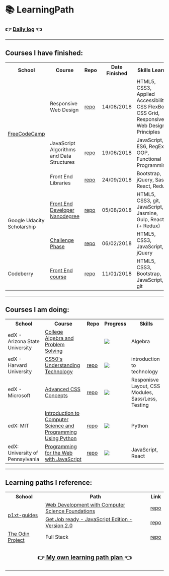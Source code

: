 # 📚 LearningPath

### 👉 [Daily log](https://github.com/jpacsai/LearningPath/blob/master/Daily-log/README.md) 👈

***

## Courses I have finished:

<!-- template
<!--------------- // --------------- Course --------------- // ---------------
  <tr>
    <!-- School --
    <td></td>
    <!-- Course --
    <td>
      <a href=""></a>
    </td>
    <!-- Repo --
    <td>
      <a href="">repo</a>
    </td>
    <!-- Date finished --
    <td></td>
    <!-- Skills learnt --
    <td></td>
    <!-- Certificate --
    <td></td>
  </tr>

-->

<table>
  <tr>
    <th>School</th>
    <th>Course</th>
    <th>Repo</th>
    <th>Date Finished</th>
    <th>Skills Learnt</th>
    <th>Certificate</th>
  </tr>
  <!--------------- // --------------- FreeCodeCamp --------------- // --------------->
  <tr>
    <!-- School -->
    <td rowspan="3">
      <a href="https://www.freecodecamp.org/">FreeCodeCamp</a>
    </td>
    <!-- Course -->
    <td>Responsive Web Design</td>
    <!-- Repo -->
    <td>
      <a href="https://github.com/jpacsai/freeCodeCamp">repo</a>
    </td>
    <!-- Date finished -->
    <td>14/08/2018</td>
    <!-- Skills learnt -->
    <td>HTML5, CSS3, Applied Accessibility, CSS FlexBox, CSS Grid, Responsive Web Design Principles</td>
    <!-- Certificate -->
    <td>
      <a href="https://www.freecodecamp.org/certification/jpacsai/responsive-web-design">
      Responsive Web Design</a>
    </td>
  <tr>
    <!-- Course -->
    <td>JavaScript Algorithms and Data Structures</td>
    <!-- Repo -->
    <td>
      <a href="https://github.com/jpacsai/freeCodeCamp">repo</a>
    </td>
    <!-- Date finished -->
    <td>19/06/2018</td>
    <!-- Skills learnt -->
    <td>JavaScript, ES6, RegExp, OOP, Functional Programming</td>
    <!-- Certificate -->
    <td>
      <a href="https://www.freecodecamp.org/certification/jpacsai/javascript-algorithms-and-data-structures">
          JavaScript Algorithms and Data Structures</a>
    </td>
  </tr>
  <tr>
    <!-- Course -->
    <td>Front End Libraries</td>
    <!-- Repo -->
    <td>
      <a href="https://github.com/jpacsai/freeCodeCamp">repo</a>
    </td>
    <!-- Date finished -->
    <td>24/09/2018</td>
    <!-- Skills learnt -->
    <td>Bootstrap, jQuery, Sass, React, Redux</td>
    <!-- Certificate -->
    <td>
      <a href="https://www.freecodecamp.org/certification/jpacsai/front-end-libraries">
          Front End Libraries</a>
    </td>
  </tr>
  <!--------------- // --------------- Nanodegree --------------- // --------------->
  <tr>
    <!-- School -->
    <td rowspan="2">Google Udacity Scholarship</td>
    <!-- Course -->
    <td>
      <a href="https://eu.udacity.com/course/front-end-web-developer-nanodegree--nd001">Front End Developer Nanodegree</a>
    </td>
    <!-- Repo -->
    <td>
      <a href="https://github.com/jpacsai/GoogleUdacity_Nanodegree/tree/master/Nanodegree">repo</a>
    </td>
    <!-- Date finished -->
    <td>05/08/2018</td>
    <!-- Skills learnt -->
    <td>HTML5, CSS3, git, JavaScript, Jasmine, Gulp, React (+ Redux)</td>
    <!-- Certificate -->
    <td>
      <a href="https://confirm.udacity.com/TGGNUQPZ">Certificate</a>
    </td>
  </tr>
  <!--------------- // --------------- Nanodegree Challenge Phase --------------- // --------------->
  <tr>
    <!-- Course -->
    <td>
      <a href="https://www.udacity.com/google-scholarships">Challenge Phase</a>
    </td>
    <!-- Repo -->
    <td>
      <a href="https://github.com/jpacsai/GoogleUdacity_Nanodegree/tree/master/ChallengePhase">repo</a>
    </td>
    <!-- Date finished -->
    <td>06/02/2018</td>
    <!-- Skills learnt -->
    <td>HTML5, CSS3, JavaScript, jQuery</td>
    <!-- Certificate -->
    <td></td>
  </tr>
  <!--------------- // --------------- Codeberry --------------- // --------------->
  <tr>
    <!-- School -->
    <td>Codeberry</td>
    <!-- Course -->
    <td>
      <a href="https://codeberryschool.com/en/">Front End course</a>
    </td>
    <!-- Repo -->
    <td>
      <a href="https://github.com/jpacsai/codeBerrySchool">repo</a>
    </td>
    <!-- Date finished -->
    <td>11/01/2018</td>
    <!-- Skills learnt -->
    <td>HTML5, CSS3, Bootstrap, JavaScript, git</td>
    <!-- Certificate -->
    <td>
      <a href="https://i.imgur.com/IdbOMUy.jpg">Certificate</a>  
    </td>
  </tr>
</table>

<!-- 

| School | Course | Repo | Date finished | Skills learnt | Certificate |
| :----- | :----- | :--: | :------------ | :------------ | :---------: |
| Codecademy | [Introduction to jQuery](https://www.codecademy.com/learn/learn-jquery) | | 29/01/2018 | jQuery | |
| learn.shayhowe.com | [Learn to Code - HTML & CSS](https://learn.shayhowe.com/html-css/) | | 10/01/2018 | HTML, CSS | |

-->

***

## Courses I am doing:

<!-- template
  <!--------------- // --------------- Course --------------- // ---------------
  <tr>
    <!-- School --
    <td></td>
    <!-- Course --
    <td>
      <a href=""></a>
    </td>
    <!-- Repo --
    <td>
      <a href="">repo</a>
    </td>
    <!-- Progress --
    <td>
      <img src="http://progressed.io/bar/0">
    </td>
    <!-- Skills --
    <td></td>
  </tr>

-->

<table>
  <tr>
    <th>School</th>
    <th>Course</th>
    <th>Repo</th>
    <th>Progress</th>
    <th>Skills</th>
  </tr>
  <!--------------- // --------------- Course --------------- // --------------->
  <tr>
    <!-- School -->
    <td>edX - Arizona State University</td>
    <!-- Course -->
    <td>
      <a href="https://www.edx.org/course/college-algebra-problem-solving-asux-mat117x">College Algebra and Problem Solving</a>
    </td>
    <!-- Repo -->
    <td></td>
    <!-- Progress -->
    <td>
      <img src="http://progressed.io/bar/24">
    </td>
    <!-- Skills -->
    <td>Algebra</td>
  </tr>
  <!--------------- // --------------- Course --------------- // --------------->
  <tr>
    <!-- School -->
    <td>edX - Harvard University</td>
    <!-- Course -->
    <td>
      <a href="https://www.edx.org/course/cs50s-understanding-technology-harvardx-cs50t">CS50's Understanding Technology</a>
    </td>
    <!-- Repo -->
    <td>
      <a href="https://github.com/jpacsai/Harvard_CS50/tree/master/cs50_UnderstandingTech">repo</a>
    </td>
    <!-- Progress -->
    <td>
      <img src="http://progressed.io/bar/17">
    </td>
    <!-- Skills -->
    <td>introduction to technology</td>
  </tr>
  <!--------------- // --------------- Course --------------- // --------------->
  <tr>
    <!-- School -->
    <td>edX - Microsoft</td>
    <!-- Course -->
    <td>
      <a href="https://www.edx.org/course/advanced-css-concepts-1">Advanced CSS Concepts</a>
    </td>
    <!-- Repo -->
    <td>
      <a href="https://github.com/jpacsai/Microsoft_AdvancedCSS">repo</a>
    </td>
    <!-- Progress -->
    <td>
      <img src="http://progressed.io/bar/60">
    </td>
    <!-- Skills -->
    <td>Responisve Layout, CSS Modules, Sass/Less, Testing</td>
  </tr>
  <!--------------- // --------------- Course --------------- // --------------->
  <tr>
    <!-- School -->
    <td>edX: MIT</td>
    <!-- Course -->
    <td>
      <a href="https://www.edx.org/course/introduction-to-computer-science-and-programming-using-python">Introduction to Computer Science and Programming Using Python</a>
    </td>
    <!-- Repo -->
    <td>
      <a href="https://github.com/jpacsai/MIT_IntroToCS">repo</a>
    </td>
    <!-- Progress -->
    <td>
      <img src="http://progressed.io/bar/44">
    </td>
    <!-- Skills -->
    <td>Python</td>
  </tr>
  <!--------------- // --------------- Course --------------- // --------------->
  <tr>
    <!-- School -->
    <td>edX: University of Pennsylvania</td>
    <!-- Course -->
    <td>
      <a href="https://www.edx.org/course/programming-web-javascript-pennx-sd4x">Programming for the Web with JavaScript</a>
    </td>
    <!-- Repo -->
    <td>
      <a href="https://github.com/jpacsai/PennX_Javascript_SD4x">repo</a>
    </td>
    <!-- Progress -->
    <td>
      <img src="http://progressed.io/bar/50">
    </td>
    <!-- Skills -->
    <td>JavaScript, React</td>
  </tr>
</table>

<!--

| School | Course | Link | Progress | Skills learnt |
| :----- | :----- | :--: | :------- | :------------ |

| Brad Hussey | [Learn Sass](https://www.youtube.com/playlist?list=PLUoqTnNH-2XxOt7UsKlTqbfrA2ucGosCR) | | ![Progress](http://progressed.io/bar/38) | Sass |

-->

***

## Learning paths I reference:

<table>
  <tr>
    <th>School</th>
    <th>Path</th>
    <th>Link</th>
  </tr>
  <tr>
    <!-- School -->
    <td rowspan="2">
      <a href="https://github.com/P1xt/p1xt-guides">p1xt-guides</a>
    </td>
    <!-- Path -->
    <td>
      <a href="https://github.com/P1xt/p1xt-guides/blob/master/wd-cs.md">Web Development with Computer Science Foundations</a>
    </td>
    <!-- Repo -->
    <td>
      <a href="https://github.com/jpacsai/p1xt-guides/blob/master/wd-cs.md">repo</a>
    </td>
  </tr>
  <tr>
    <!-- Path -->
    <td>
      <a href="https://github.com/P1xt/p1xt-guides/blob/master/job-ready-javascript-edition-2.0.md">Get Job ready - JavaScript Edition - Version 2.0</a>
    </td>
    <!-- Repo -->
    <td>
      <a href="https://github.com/jpacsai/p1xt-guides/blob/master/job-ready-javascript-edition-2.0.md">repo</a>
    </td>
  </tr>
  <tr>
    <!-- School -->
    <td>
      <a href="https://www.theodinproject.com/home">The Odin Project</a>
    </td>
    <!-- Path -->
    <td>Full Stack</td>
    <!-- Repo -->
    <td>
      <a href="https://github.com/jpacsai/TheOdinProject">repo</a>
    </td>
  </tr>
  <tr>
    <td colspan="3" align="center">
      <h3>👉<a href="https://github.com/jpacsai/LearningPath/blob/master/MyLearningPath.md"> My own learning path plan </a>👈</h3>
    </td>
  </tr>
</table>

<!--
- ### [Udemy - The Web Developer Bootcamp](https://www.udemy.com/the-web-developer-bootcamp/)  
  16/02/2017 -  
  _HTML5, CSS3, Bootstrap, JavaScript, jQuery, NodeJS, Express, MongoDB, UI, PassportJS_
- ### [NetAcademia - Web Developer](https://netacademia.hu/webfejleszto)  
  15/09/2017 -  
  - [x] Bootstrap 4
  - [ ] jQuery :hourglass_flowing_sand:
  - [ ] Angular foundations
  - [ ] Angular Advanced
  - [ ] Angular Pro
  - [ ] Ionic
  - [ ] Electron 
- ### [Brad Hussey - Learn Sass](https://www.youtube.com/playlist?list=PLUoqTnNH-2XxOt7UsKlTqbfrA2ucGosCR)  
  14/05/2018 -  
   - [x] Obligatory Welcome Video
   - [x] WTF is Sass?
   - [x] How to install and compile Sass?
   - [x] Download the course files
   - [ ] Sass tools and editors
   - [ ] Code your first Sass website
   - [ ] Sass best practices
   - [ ] Partials, variables & imports
   - [ ] Sass mixins
   - [ ] Coding with Bourbon #1
   - [ ] Coding with Bourbon #2
   - [ ] Style a portfolio landing page #1
   - [ ] Style a portfolio landing page #2
   - [ ] Now what do I do?
   - [ ] Sass vs CSS
-->

